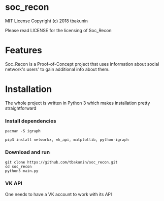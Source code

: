# soc_recon
MIT License Copyright (c) 2018 tbakunin

Please read LICENSE for the licensing of Soc_Recon

# Features
Soc_Recon is a Proof-of-Concept project that uses information about social network's users' to gain additional info about them.

# Installation
The whole project is written in Python 3 which makes installation pretty straightforward
### Install dependencies
```pacman -S igraph```

```pip3 install networkx, vk_api, matplotlib, python-igraph```
### Download and run
```
git clone https://github.com/tbakunin/soc_recon.git
cd soc_recon
python3 main.py
```
### VK API
One needs to have a VK account to work with its API
